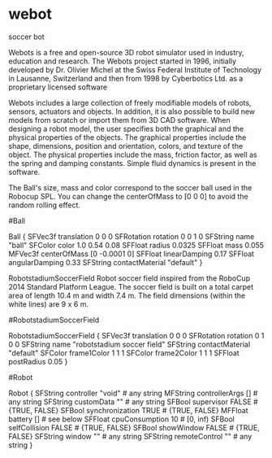 # webot
soccer bot


Webots is a free and open-source 3D robot simulator used in industry, education and research. The Webots project started in 1996, initially developed by Dr. Olivier Michel at the Swiss Federal Institute of Technology in Lausanne, Switzerland and then from 1998 by Cyberbotics Ltd. as a proprietary licensed software

Webots includes a large collection of freely modifiable models of robots, sensors, actuators and objects. In addition, it is also possible to build new models from scratch or import them from 3D CAD software. When designing a robot model, the user specifies both the graphical and the physical properties of the objects. The graphical properties include the shape, dimensions, position and orientation, colors, and texture of the object. The physical properties include the mass, friction factor, as well as the spring and damping constants. Simple fluid dynamics is present in the software.

The Ball's size, mass and color correspond to the soccer ball used in the Robocup SPL. You can change the centerOfMass to [0 0 0] to avoid the random rolling effect.

#Ball

Ball {
  SFVec3f    translation     0 0 0
  SFRotation rotation        0 0 1 0
  SFString   name            "ball"
  SFColor    color           1.0 0.54 0.08
  SFFloat    radius          0.0325
  SFFloat    mass            0.055
  MFVec3f    centerOfMass    [0 -0.0001 0]
  SFFloat    linearDamping   0.17
  SFFloat    angularDamping  0.33
  SFString   contactMaterial "default"
}

RobotstadiumSoccerField
Robot soccer field inspired from the RoboCup 2014 Standard Platform League. The soccer field is built on a total carpet area of length 10.4 m and width 7.4 m. The field dimensions (within the white lines) are 9 x 6 m.

#RobotstadiumSoccerField

RobotstadiumSoccerField {
  SFVec3f    translation     0 0 0
  SFRotation rotation        0 1 0 0
  SFString   name            "robotstadium soccer field"
  SFString   contactMaterial "default"
  SFColor    frame1Color     1 1 1
  SFColor    frame2Color     1 1 1
  SFFloat    postRadius      0.05
}

#Robot

Robot {
  SFString controller      "void"   # any string
  MFString controllerArgs  []       # any string
  SFString customData      ""       # any string
  SFBool   supervisor      FALSE    # {TRUE, FALSE}
  SFBool   synchronization TRUE     # {TRUE, FALSE}
  MFFloat  battery         []       # see below
  SFFloat  cpuConsumption  10       # [0, inf)
  SFBool   selfCollision   FALSE    # {TRUE, FALSE}
  SFBool   showWindow      FALSE    # {TRUE, FALSE}
  SFString window          ""       # any string
  SFString remoteControl   ""       # any string
}
